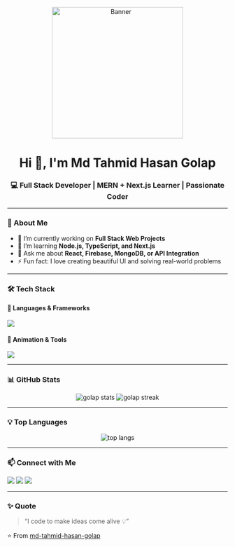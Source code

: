 <p align="center">
  <img src="[https://www.facebook.com/photo/?fbid=788634367237531&set=a.104907698943538](https://scontent.fdac206-1.fna.fbcdn.net/v/t39.30808-6/558969558_788634450570856_5310228122590794066_n.jpg?_nc_cat=109&ccb=1-7&_nc_sid=cc71e4&_nc_eui2=AeERftrI7vvgE7gcLfuYI5T4uF63DUpPTUy4XrcNSk9NTDDjKx6UDAccGIHS_ixKQ5w6vY2f_sdCApcN0WMeM67m&_nc_ohc=x5cE6bIkBcwQ7kNvwGjWmit&_nc_oc=AdnccCuIWu4PesnvEskYv_kPzFf5NIUzhNqlcAatKvWINtVWSpQgAAiQPttPlzfi8lE&_nc_zt=23&_nc_ht=scontent.fdac206-1.fna&_nc_gid=4jNMfO26mSeakntky97qHw&oh=00_AfeHoKn7OqAd4Qc_oMas6B9ekcu5G-K8y0LK1-ptw55-Bg&oe=690819B9)" alt="Banner" width="300" height="300" />
</p>




<h1 align="center">Hi 👋, I'm Md Tahmid Hasan Golap</h1>
<h3 align="center">💻 Full Stack Developer | MERN + Next.js Learner | Passionate Coder</h3>

---

### 🌟 About Me
- 🔭 I’m currently working on **Full Stack Web Projects**
- 🌱 I’m learning **Node.js, TypeScript, and Next.js**
- 💬 Ask me about **React, Firebase, MongoDB, or API Integration**
- ⚡ Fun fact: I love creating beautiful UI and solving real-world problems

---

### 🛠️ Tech Stack

#### 🧠 Languages & Frameworks
<p align="left">
  <img src="https://skillicons.dev/icons?i=html,css,tailwind,js,ts,react,nextjs,nodejs,express,mongodb,firebase" />
</p>

#### 🎨 Animation & Tools
<p align="left">
  <img src="https://skillicons.dev/icons?i=motion,git,github,vscode,vercel,netlify" />
</p>

---

### 📊 GitHub Stats
<p align="center">
  <img src="https://github-readme-stats.vercel.app/api?username=md-tahmid-hasan-golap&show_icons=true&theme=radical" alt="golap stats" />
  <img src="https://github-readme-streak-stats.herokuapp.com/?user=md-tahmid-hasan-golap&theme=radical" alt="golap streak" />
</p>

---

### 💡 Top Languages
<p align="center">
  <img src="https://github-readme-stats.vercel.app/api/top-langs/?username=md-tahmid-hasan-golap&layout=compact&theme=radical" alt="top langs" />
</p>

---

### 📫 Connect with Me
<p align="left">
  <a href="mailto:mdtahmidhasangolap@gmail.com"><img src="https://img.shields.io/badge/Gmail-D14836?style=for-the-badge&logo=gmail&logoColor=white" /></a>
  <a href="#"><img src="https://img.shields.io/badge/LinkedIn-0077B5?style=for-the-badge&logo=linkedin&logoColor=white" /></a>
  <a href="#"><img src="https://img.shields.io/badge/Facebook-1877F2?style=for-the-badge&logo=facebook&logoColor=white" /></a>
</p>

---

### ✨ Quote
> “I code to make ideas come alive 💡”  

⭐️ From [md-tahmid-hasan-golap](https://github.com/md-tahmid-hasan-golap)
